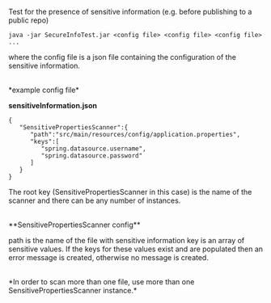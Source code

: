 Test for the presence of sensitive information (e.g. before publishing to a public repo)

```java -jar SecureInfoTest.jar <config file> <config file> <config file> ...```

where the config file is a json file containing the configuration of the sensitive information.

<br>
*example config file*

**sensitiveInformation.json**
```
{
   "SensitivePropertiesScanner":{
      "path":"src/main/resources/config/application.properties",
      "keys":[
         "spring.datasource.username",
         "spring.datasource.password"
      ]
   }
}
```
The root key (SensitivePropertiesScanner in this case) is the name of the scanner and there can be any number of instances.

<br>
**SensitivePropertiesScanner config**

path is the name of the file with sensitive information
key is an array of sensitive values.  If the keys for these values exist and are populated then an error message is created, otherwise no message is created.

<br>
*In order to scan more than one file, use more than one SensitivePropertiesScanner instance.*


